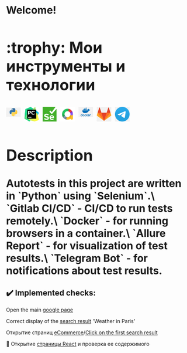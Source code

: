 <h1>Welcome!</br>
<a name="MyToolsAndTechnologies"><h2>:trophy: Мои инструменты и технологии</h2></a>
<div class="image-container"style="display:flex; flex-wrap:wrap">
  <a href="https://www.python.org/">
    <img style="max-width:40px; max-height:40px; margin-right:10px" src="Design\Icons\python.png" alt="Python" class="project-image">
  </a>
  <a href="https://www.jetbrains.com/pycharm/">
    <img style="max-width:40px; max-height:40px; margin-right:10px" src="Design\Icons\PyCharm.png" alt="PyCharm" class="project-image">
  </a>
  <a href="https://www.selenium.dev/">
    <img style="max-width:40px; max-height:40px; margin-right:10px" src="Design\Icons\Selenium.png" alt="Selenium" class="project-image">
  </a>
  <a href="https://github.com/allure-framework">
    <img style="max-width:40px; max-height:40px; margin-right:10px" src="Design\Icons\Allure.png" alt="Allure" class="project-image">
  </a>
  <a href="https://www.docker.com/">
    <img style="max-width:40px; max-height:40px; margin-right:10px" src="Design\Icons\Docker.png" alt="Docker" class="project-image">
  </a>
  <a href="https://about.gitlab.com/">
    <img style="max-width:40px; max-height:40px; margin-right:10px" src="Design\Icons\Gitlab.png" alt="GitLab" class="project-image">
  </a>
  <a href="https://web.telegram.org/k/">
    <img style="max-width:40px; max-height:40px; margin-right:10px" src="Design\Icons\Telegram.png" alt="Telegram" class="project-image">
  </a>
</div>
<a name="Description"><h2>Description</h2></a>
Autotests in this project are written in `Python` using `Selenium`.\
`Gitlab CI/CD` - CI/CD to run tests remotely.\
`Docker` - for running browsers in a container.\
`Allure Report` - for visualization of test results.\
`Telegram Bot` - for notifications about test results.

<a name="ImplementedСhecks"><h2>:heavy_check_mark:  Implemented checks:</h2></a>

Open the main <a href = "https://www.google.com/">google page</br></a>

Correct display of the
<a href = "https://www.google.com/search?q=Weather+in+Paris&sca_esv=559361602&hl=en&sxsrf=AB5stBjLpIxQSV8xei5XMRL_rMQcuSyn5w%3A1692794506026&source=hp&ei=if7lZP64PJ2hkdUP166PsAI&iflsig=AD69kcEAAAAAZOYMmm99-32Aiq2260zSqnfvpREPaBaF&ved=0ahUKEwi-odT55vKAAxWdUKQEHVfXAyYQ4dUDCAs&uact=5&oq=Weather+in+Paris&gs_lp=Egdnd3Mtd2l6IhBXZWF0aGVyIGluIFBhcmlzMg0QLhjHARjRAxjqAhgnMgcQIxjqAhgnMgcQIxjqAhgnMgcQIxjqAhgnMgcQIxjqAhgnMgcQIxjqAhgnMgcQIxjqAhgnMgcQIxjqAhgnMgcQIxjqAhgnMgcQIxjqAhgnSO0JUIMCWIMCcAF4AJABAJgBAKABAKoBALgBA8gBAPgBAvgBAagCCg&sclient=gws-wiz">search result</a> 'Weather in Paris'
 </br>

Открытие страниц 
<a href = "https://astondevs.ru/industries/ecommerce">eCommerce</a>/<a href = "https://astondevs.ru/services/mobile-development">Click on the first search result</a>
</br>

🔎 Открытие <a href = "https://astondevs.ru/find-developers/react-js">страницы React</a> и проверка ее
содержимого
</br>